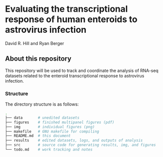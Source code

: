 # Evaluating the transcriptional response of human enteroids to astrovirus infection

David R. Hill and Ryan Berger

## About this repository

This repository will be used to track and coordinate the analysis of RNA-seq datasets related to the enteroid transcriptional response to astrovirus infection.

### Structure
The directory structure is as follows:
```sh
.
├── data       # unedited datasets
├── figures    # finished multipanel figures (pdf)
├── img        # individual figures (png)
├── makefile   # GNU makefile for compiling
├── README.md  # this document
├── results    # edited datasets, logs, and outputs of analysis
├── src        # source code for generating results, img, and figures
└── todo.md    # work tracking and notes
```

